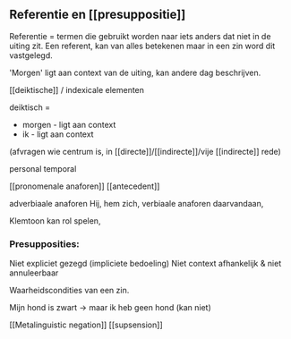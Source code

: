 
## Referentie en [[presuppositie]]

Referentie = termen die gebruikt worden naar iets anders dat niet in de uiting zit.
Een referent, kan van alles betekenen maar in een zin word dit vastgelegd.

'Morgen' ligt aan context van de uiting, kan andere dag beschrijven.

[[deiktische]] / indexicale elementen

deiktisch =
- morgen - ligt aan context
- ik - ligt aan context

(afvragen wie centrum is, in [[directe]]/[[indirecte]]/vije [[indirecte]] rede)


personal
temporal


[[pronomenale anaforen]]
[[antecedent]]

adverbiaale anaforen
Hij, hem zich,
verbiaale anaforen
daarvandaan, 

Klemtoon kan rol spelen, 



### Presupposities:
Niet expliciet gezegd (impliciete bedoeling)
Niet context afhankelijk & niet annuleerbaar

Waarheidscondities van een zin.

Mijn hond is zwart -> maar ik heb geen hond (kan niet)


[[Metalinguistic negation]]
[[supsension]]